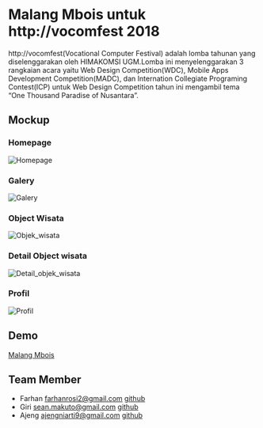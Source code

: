 # Malang Mbois untuk http://vocomfest 2018

http://vocomfest(Vocational Computer Festival) adalah lomba tahunan yang diselenggarakan oleh HIMAKOMSI UGM.Lomba ini menyelenggarakan 3 rangkaian acara yaitu Web Design Competition(WDC), Mobile Apps Development Competition(MADC), dan Internation Collegiate Programing Contest(ICP) untuk Web Design Competition tahun ini mengambil tema “One Thousand Paradise of Nusantara”.

## Mockup

### Homepage

![Homepage](http://raw.githubusercontent.com/Ajengniarti30/codengalam/master/assets/mockup/home.png)

### Galery

![Galery](http://raw.githubusercontent.com/Ajengniarti30/codengalam/master/assets/mockup/galeri.png)

### Object Wisata

![Objek_wisata](http://raw.githubusercontent.com/Ajengniarti30/codengalam/master/assets/mockup/objek_wisata.png)

### Detail Object wisata

![Detail_objek_wisata](http://raw.githubusercontent.com/Ajengniarti30/codengalam/master/assets/mockup/objek_wisata.png)

### Profil

![Profil](http://raw.githubusercontent.com/Ajengniarti30/codengalam/master/assets/mockup/profil.png)


## Demo

[Malang Mbois](http://malang-mbois.surge.sh)

## Team Member

- Farhan <farhanrosi2@gmail.com> [github](http://github.com/farhanfatur)
- Giri <sean.makuto@gmail.com> [github](http://github.com/RubberArchind)
- Ajeng <ajengniarti9@gmail.com> [github](http://github.com/Ajengniarti30)
